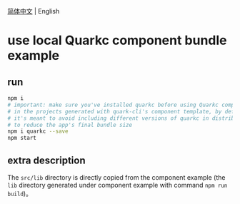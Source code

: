 [简体中文](./README.md) | English

# use local Quarkc component bundle example

## run

```bash
npm i
# important: make sure you've installed quarkc before using Quarkc component
# in the projects generated with quark-cli's component template, by default quarkc will be externalized and excluded from bundle
# it's meant to avoid including different versions of quarkc in distributed components, causing bundler's tree-shaking cannot work as expected,
# to reduce the app's final bundle size
npm i quarkc --save
npm start
```

## extra description
The `src/lib` directory is directly copied from the component example (the `lib` directory generated under component example with command `npm run build`)。
